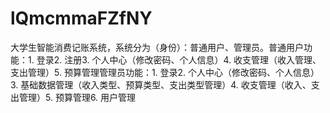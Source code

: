 # lQmcmmaFZfNY
大学生智能消费记账系统，系统分为（身份）：普通用户、管理员。普通用户功能：1. 登录2. 注册3. 个人中心（修改密码、个人信息）4. 收支管理（收入管理、支出管理）5. 预算管理管理员功能：1. 登录2. 个人中心（修改密码、个人信息）3. 基础数据管理（收入类型、预算类型、支出类型管理）4. 收支管理（收入、支出管理）5. 预算管理6. 用户管理 
